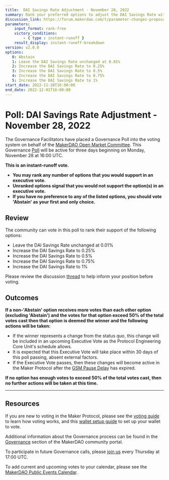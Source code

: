 ```yaml
---
title:  DAI Savings Rate Adjustment - November 28, 2022
summary: Rank your preferred options to adjust the DAI Savings Rate within a range of 0.01% to 1%.
discussion_link: https://forum.makerdao.com/t/parameter-changes-proposal-ppg-omc-001-24-november-2022/18925#dai-savings-rate-adjustment-3
parameters:
    input_format: rank-free
    victory_conditions:
        - { type : instant-runoff }
    result_display: instant-runoff-breakdown
version: v2.0.0
options:
   0: Abstain
   1: Leave the DAI Savings Rate unchanged at 0.01%
   2: Increase the DAI Savings Rate to 0.25%
   3: Increase the DAI Savings Rate to 0.5%
   4: Increase the DAI Savings Rate to 0.75%
   5: Increase the DAI Savings Rate to 1%
start_date: 2022-11-28T16:00:00
end_date: 2022-12-01T16:00:00
---
```

# Poll: DAI Savings Rate Adjustment - November 28, 2022

The Governance Facilitators have placed a Governance Poll into the voting system on behalf of the [MakerDAO Open Market Committee](https://forum.makerdao.com/t/parameter-proposal-group-makerdao-open-market-committee/7355). This Governance [Poll](https://community-development.makerdao.com/en/learn/governance/on-chain-gov) will be active for three days beginning on Monday, November 28 at 16:00 UTC.

**This is an instant-runoff vote.**
- **You may rank any number of options that you would support in an executive vote.**
- **Unranked options signal that you would not support the option(s) in an executive vote.**
- **If you have no preference to any of the listed options, you should vote 'Abstain' as your first and only choice.**

## Review

The community can vote in this poll to rank their support of the following options:
* Leave the DAI Savings Rate unchanged at 0.01%
* Increase the DAI Savings Rate to 0.25%
* Increase the DAI Savings Rate to 0.5%
* Increase the DAI Savings Rate to 0.75%
* Increase the DAI Savings Rate to 1%

Please review the discussion [thread](https://forum.makerdao.com/t/parameter-changes-proposal-ppg-omc-001-24-november-2022/18925#dai-savings-rate-adjustment-3) to help inform your position before voting.

## Outcomes

**If a non-'Abstain' option receives more votes than each other option (excluding 'Abstain') and the votes for that option exceed 50% of the total votes cast then that option is deemed the winner and the following actions will be taken:**
* If the winner represents a change from the status quo, this change will be included in an upcoming Executive Vote as the Protocol Engineering Core Unit's schedule allows.
* It is expected that this Executive Vote will take place within 30 days of this poll passing, absent external factors.
* If the Executive Vote passes, then these changes will become active in the Maker Protocol after the [GSM Pause Delay](https://manual.makerdao.com/parameter-index/core/param-gsm-pause-delay) has expired.

**If no option has enough votes to exceed 50% of the total votes cast, then no further actions will be taken at this time.**

---

## Resources

If you are new to voting in the Maker Protocol, please see the [voting guide](https://community-development.makerdao.com/en/learn/governance/how-voting-works/) to learn how voting works, and this [wallet setup guide](https://community-development.makerdao.com/en/learn/governance/voting-setup/) to set up your wallet to vote.

Additional information about the Governance process can be found in the [Governance](https://community-development.makerdao.com/en/learn/governance) section of the MakerDAO community portal.

To participate in future Governance calls, please [join us](https://github.com/makerdao/community/tree/master/governance/governance-and-risk-meetings) every Thursday at 17:00 UTC.

To add current and upcoming votes to your calendar, please see the [MakerDAO Public Events Calendar](https://calendar.google.com/calendar/embed?src=makerdao.com_3efhm2ghipksegl009ktniomdk%40group.calendar.google.com&ctz=UTC&mode=week&showCalendars=0&showPrint=0).
